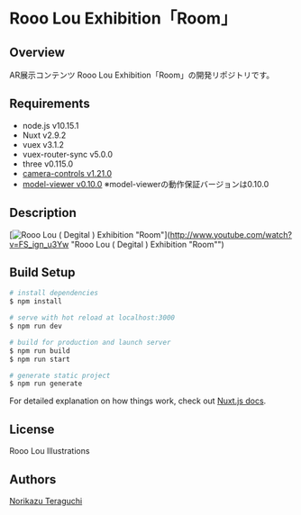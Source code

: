 # Rooo Lou Exhibition「Room」

## Overview
AR展示コンテンツ Rooo Lou Exhibition「Room」の開発リポジトリです。

## Requirements
- node.js v10.15.1
- Nuxt v2.9.2 
- vuex v3.1.2 
- vuex-router-sync v5.0.0 
- three v0.115.0 
- [camera-controls v1.21.0](https://github.com/yomotsu/camera-controls) 
- [model-viewer v0.10.0](https://github.com/google/model-viewer/tree/master/packages/model-viewer) 
  ※model-viewerの動作保証バージョンは0.10.0

## Description
[![Rooo Lou ( Degital ) Exhibition "Room"](http://img.youtube.com/vi/FS_ign_u3Yw/0.jpg)](http://www.youtube.com/watch?v=FS_ign_u3Yw "Rooo Lou ( Degital ) Exhibition "Room"")

## Build Setup

```bash
# install dependencies
$ npm install

# serve with hot reload at localhost:3000
$ npm run dev

# build for production and launch server
$ npm run build
$ npm run start

# generate static project
$ npm run generate
```

For detailed explanation on how things work, check out [Nuxt.js docs](https://nuxtjs.org).

## License
︎Rooo Lou Illustrations

## Authors
[Norikazu Teraguchi](https://nrmk.jp/)
